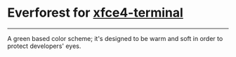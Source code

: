 # Everforest for [xfce4-terminal](https://docs.xfce.org/apps/terminal/start)
---
A green based color scheme; it's designed to be warm and soft in order to protect developers' eyes.
